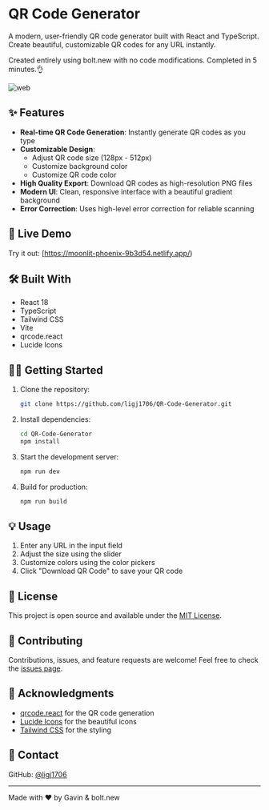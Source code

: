 # QR Code Generator

A modern, user-friendly QR code generator built with React and TypeScript. Create beautiful, customizable QR codes for any URL instantly.

Created entirely using bolt.new with no code modifications. Completed in 5 minutes.👌

![web](https://p.ipic.vip/algt2d.png)

## ✨ Features

- **Real-time QR Code Generation**: Instantly generate QR codes as you type
- **Customizable Design**: 
  - Adjust QR code size (128px - 512px)
  - Customize background color
  - Customize QR code color
- **High Quality Export**: Download QR codes as high-resolution PNG files
- **Modern UI**: Clean, responsive interface with a beautiful gradient background
- **Error Correction**: Uses high-level error correction for reliable scanning

## 🚀 Live Demo

Try it out: [https://moonlit-phoenix-9b3d54.netlify.app/)

## 🛠️ Built With

- React 18
- TypeScript
- Tailwind CSS
- Vite
- qrcode.react
- Lucide Icons

## 🏃‍♂️ Getting Started

1. Clone the repository:
   ```bash
   git clone https://github.com/ligj1706/QR-Code-Generator.git
   ```

2. Install dependencies:
   ```bash
   cd QR-Code-Generator
   npm install
   ```

3. Start the development server:
   ```bash
   npm run dev
   ```

4. Build for production:
   ```bash
   npm run build
   ```

## 💡 Usage

1. Enter any URL in the input field
2. Adjust the size using the slider
3. Customize colors using the color pickers
4. Click "Download QR Code" to save your QR code

## 📝 License

This project is open source and available under the [MIT License](LICENSE).

## 🤝 Contributing

Contributions, issues, and feature requests are welcome! Feel free to check the [issues page](https://github.com/ligj1706/QR-Code-Generator/issues).

## 👏 Acknowledgments

- [qrcode.react](https://github.com/zpao/qrcode.react) for the QR code generation
- [Lucide Icons](https://lucide.dev) for the beautiful icons
- [Tailwind CSS](https://tailwindcss.com) for the styling

## 📧 Contact

GitHub: [@ligj1706](https://github.com/ligj1706)

---

Made with ❤️ by Gavin & bolt.new
